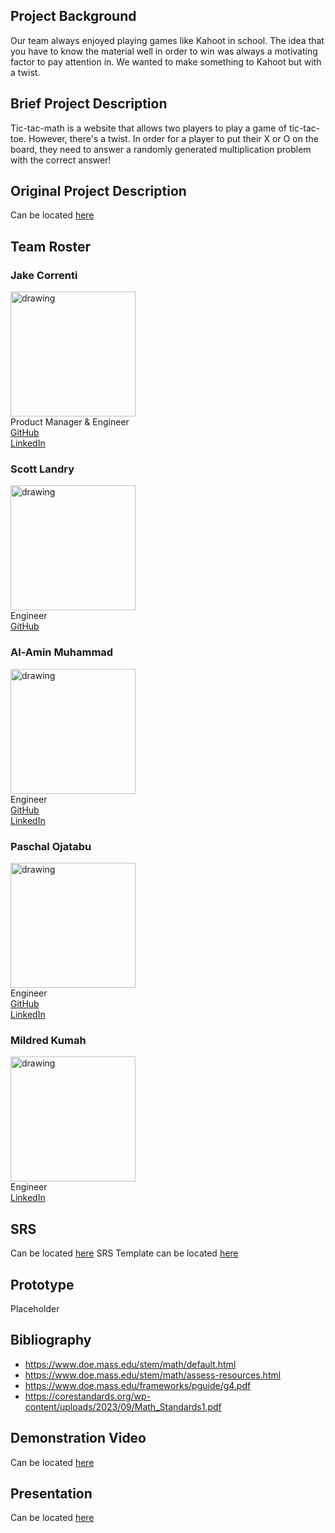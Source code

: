 ## Project Background
Our team always enjoyed playing games like Kahoot in school. The idea that you have to know the material well in order to win was always a motivating factor to pay attention in. We wanted to make something to Kahoot but with a twist.

## Brief Project Description
Tic-tac-math is a website that allows two players to play a game of tic-tac-toe. However, there's a twist. In order for a player to put their X or O on the board, they need to answer a randomly generated multiplication problem with the correct answer!

## Original Project Description
Can be located [here](./docs/project-description.pdf)

## Team Roster

### Jake Correnti
<img src="./pictures/IMG_2025.jpeg" alt="drawing" width="200"/>\
Product Manager & Engineer\
[GitHub](https://www.github.com/jakecorrenti)\
[LinkedIn](https://www.linkedin.com/in/jake-correnti-18a84a18b)

### Scott Landry
<img src="./pictures/IMG_1597.jpg" alt="drawing" width="200"/>\
Engineer\
[GitHub](https://github.com/Scott-Lan)


### Al-Amin Muhammad
<img src="./pictures/Al-Amin_Muhammad_2.jpg" alt="drawing" width="200"/>\
Engineer\
[GitHub]()\
[LinkedIn]()

### Paschal Ojatabu
<img src="./pictures/IMG_3028.jpeg" alt="drawing" width="200"/>\
Engineer\
[GitHub](https://github.com/Paschal105)\
[LinkedIn](https://www.linkedin.com/in/paschal-ojatabu/)

### Mildred Kumah
<img src="./pictures/IMG_2773.jpeg" alt="drawing" width="200"/>\
Engineer\
[LinkedIn](http://linkedin.com/in/mildredkumah)

## SRS
Can be located [here](./docs/requirements-doc.txt)
SRS Template can be located [here](./docs/requirements-doc-template.docx)


## Prototype
Placeholder

## Bibliography
- https://www.doe.mass.edu/stem/math/default.html
- https://www.doe.mass.edu/stem/math/assess-resources.html
- https://www.doe.mass.edu/frameworks/pguide/g4.pdf
- https://corestandards.org/wp-content/uploads/2023/09/Math_Standards1.pdf

## Demonstration Video
Can be located [here](https://youtu.be/nZ8BbqVfYs0)

## Presentation
Can be located [here](https://docs.google.com/presentation/d/1oTUEObFyIK28nmttN9nlYDqfrEFkBoQzZF5M4aGWfg0/edit?usp=sharing)
